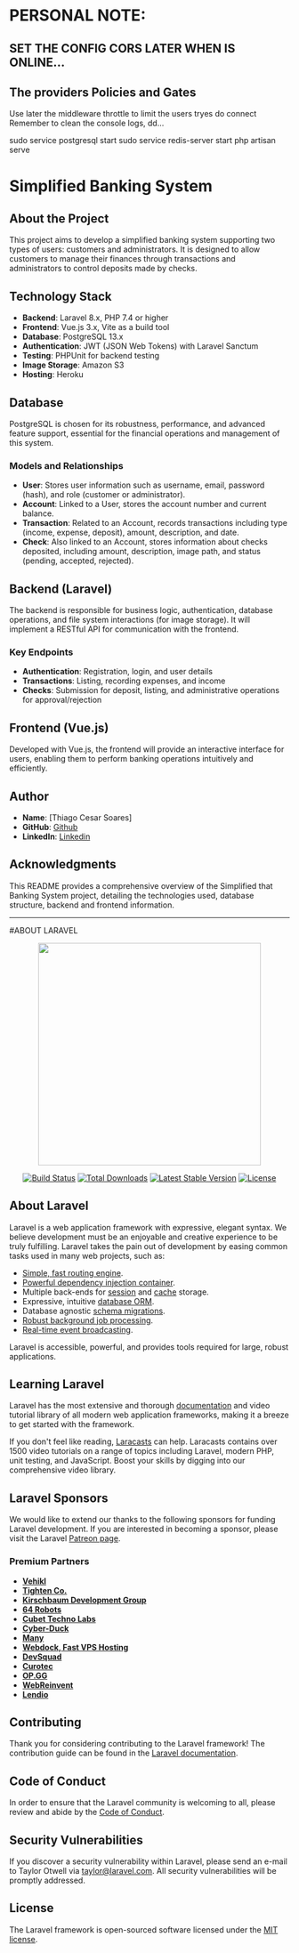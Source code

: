 # PERSONAL NOTE: 
## SET THE CONFIG CORS LATER WHEN IS ONLINE...
## The providers Policies and Gates
Use later the middleware throttle to limit the users tryes do connect
Remember to clean the console logs, dd...


sudo service postgresql start
sudo service redis-server start
php artisan serve

# Simplified Banking System

## About the Project

This project aims to develop a simplified banking system supporting two types of users: customers and administrators. It is designed to allow customers to manage their finances through transactions and administrators to control deposits made by checks.

## Technology Stack

- **Backend**: Laravel 8.x, PHP 7.4 or higher
- **Frontend**: Vue.js 3.x, Vite as a build tool
- **Database**: PostgreSQL 13.x
- **Authentication**: JWT (JSON Web Tokens) with Laravel Sanctum
- **Testing**: PHPUnit for backend testing
- **Image Storage**: Amazon S3
- **Hosting**: Heroku

## Database

PostgreSQL is chosen for its robustness, performance, and advanced feature support, essential for the financial operations and management of this system.

### Models and Relationships

- **User**: Stores user information such as username, email, password (hash), and role (customer or administrator).
- **Account**: Linked to a User, stores the account number and current balance.
- **Transaction**: Related to an Account, records transactions including type (income, expense, deposit), amount, description, and date.
- **Check**: Also linked to an Account, stores information about checks deposited, including amount, description, image path, and status (pending, accepted, rejected).

## Backend (Laravel)

The backend is responsible for business logic, authentication, database operations, and file system interactions (for image storage). It will implement a RESTful API for communication with the frontend.

### Key Endpoints

- **Authentication**: Registration, login, and user details
- **Transactions**: Listing, recording expenses, and income
- **Checks**: Submission for deposit, listing, and administrative operations for approval/rejection

## Frontend (Vue.js)

Developed with Vue.js, the frontend will provide an interactive interface for users, enabling them to perform banking operations intuitively and efficiently.

## Author

- **Name**: [Thiago Cesar Soares]
- **GitHub**: [Github](https://github.com/thiagocsoaresbh)
- **LinkedIn**: [Linkedin](https://linkedin.com/in/thiago-csoares)

## Acknowledgments

This README provides a comprehensive overview of the Simplified that Banking System project, detailing the technologies used, database structure, backend and frontend information.

___

#ABOUT LARAVEL

<p align="center"><a href="https://laravel.com" target="_blank"><img src="https://raw.githubusercontent.com/laravel/art/master/logo-lockup/5%20SVG/2%20CMYK/1%20Full%20Color/laravel-logolockup-cmyk-red.svg" width="400"></a></p>

<p align="center">
<a href="https://travis-ci.org/laravel/framework"><img src="https://travis-ci.org/laravel/framework.svg" alt="Build Status"></a>
<a href="https://packagist.org/packages/laravel/framework"><img src="https://img.shields.io/packagist/dt/laravel/framework" alt="Total Downloads"></a>
<a href="https://packagist.org/packages/laravel/framework"><img src="https://img.shields.io/packagist/v/laravel/framework" alt="Latest Stable Version"></a>
<a href="https://packagist.org/packages/laravel/framework"><img src="https://img.shields.io/packagist/l/laravel/framework" alt="License"></a>
</p>

## About Laravel

Laravel is a web application framework with expressive, elegant syntax. We believe development must be an enjoyable and creative experience to be truly fulfilling. Laravel takes the pain out of development by easing common tasks used in many web projects, such as:

- [Simple, fast routing engine](https://laravel.com/docs/routing).
- [Powerful dependency injection container](https://laravel.com/docs/container).
- Multiple back-ends for [session](https://laravel.com/docs/session) and [cache](https://laravel.com/docs/cache) storage.
- Expressive, intuitive [database ORM](https://laravel.com/docs/eloquent).
- Database agnostic [schema migrations](https://laravel.com/docs/migrations).
- [Robust background job processing](https://laravel.com/docs/queues).
- [Real-time event broadcasting](https://laravel.com/docs/broadcasting).

Laravel is accessible, powerful, and provides tools required for large, robust applications.

## Learning Laravel

Laravel has the most extensive and thorough [documentation](https://laravel.com/docs) and video tutorial library of all modern web application frameworks, making it a breeze to get started with the framework.

If you don't feel like reading, [Laracasts](https://laracasts.com) can help. Laracasts contains over 1500 video tutorials on a range of topics including Laravel, modern PHP, unit testing, and JavaScript. Boost your skills by digging into our comprehensive video library.

## Laravel Sponsors

We would like to extend our thanks to the following sponsors for funding Laravel development. If you are interested in becoming a sponsor, please visit the Laravel [Patreon page](https://patreon.com/taylorotwell).

### Premium Partners

- **[Vehikl](https://vehikl.com/)**
- **[Tighten Co.](https://tighten.co)**
- **[Kirschbaum Development Group](https://kirschbaumdevelopment.com)**
- **[64 Robots](https://64robots.com)**
- **[Cubet Techno Labs](https://cubettech.com)**
- **[Cyber-Duck](https://cyber-duck.co.uk)**
- **[Many](https://www.many.co.uk)**
- **[Webdock, Fast VPS Hosting](https://www.webdock.io/en)**
- **[DevSquad](https://devsquad.com)**
- **[Curotec](https://www.curotec.com/services/technologies/laravel/)**
- **[OP.GG](https://op.gg)**
- **[WebReinvent](https://webreinvent.com/?utm_source=laravel&utm_medium=github&utm_campaign=patreon-sponsors)**
- **[Lendio](https://lendio.com)**

## Contributing

Thank you for considering contributing to the Laravel framework! The contribution guide can be found in the [Laravel documentation](https://laravel.com/docs/contributions).

## Code of Conduct

In order to ensure that the Laravel community is welcoming to all, please review and abide by the [Code of Conduct](https://laravel.com/docs/contributions#code-of-conduct).

## Security Vulnerabilities

If you discover a security vulnerability within Laravel, please send an e-mail to Taylor Otwell via [taylor@laravel.com](mailto:taylor@laravel.com). All security vulnerabilities will be promptly addressed.

## License

The Laravel framework is open-sourced software licensed under the [MIT license](https://opensource.org/licenses/MIT).